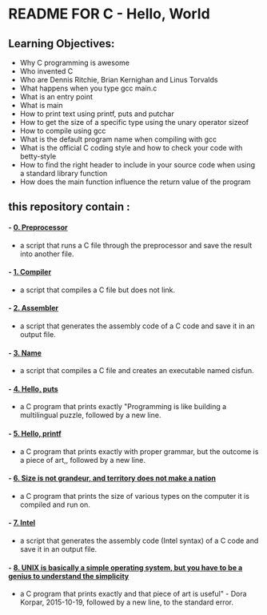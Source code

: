 # README FOR C - Hello, World

## Learning Objectives:
* Why C programming is awesome
* Who invented C
* Who are Dennis Ritchie, Brian Kernighan and Linus Torvalds
* What happens when you type gcc main.c
* What is an entry point
* What is main
* How to print text using printf, puts and putchar
* How to get the size of a specific type using the unary operator sizeof
* How to compile using gcc
* What is the default program name when compiling with gcc
* What is the official C coding style and how to check your code with betty-style
* How to find the right header to include in your source code when using a standard library function
* How does the main function influence the return value of the program

## this repository contain :

#### - [0. Preprocessor](https://github.com/saiss-ahmed/alx-low_level_programming/blob/main/0x00-hello_world/0-preprocessor)
 - a script that runs a C file through the preprocessor and save the result into another file.

#### - [1. Compiler](https://github.com/saiss-ahmed/alx-low_level_programming/blob/main/0x00-hello_world/1-compiler)
 - a script that compiles a C file but does not link.

#### - [2. Assembler](https://github.com/saiss-ahmed/alx-low_level_programming/blob/main/0x00-hello_world/2-assembler)
 -  a script that generates the assembly code of a C code and save it in an output file.

#### - [3. Name](https://github.com/saiss-ahmed/alx-low_level_programming/blob/main/0x00-hello_world/3-name)
 -  a script that compiles a C file and creates an executable named cisfun.

#### - [4. Hello, puts](https://github.com/saiss-ahmed/alx-low_level_programming/blob/main/0x00-hello_world/4-puts.c)
 -  a C program that prints exactly "Programming is like building a multilingual puzzle, followed by a new line.

#### - [5. Hello, printf](https://github.com/saiss-ahmed/alx-low_level_programming/blob/main/0x00-hello_world/5-printf.c)
 - a C program that prints exactly with proper grammar, but the outcome is a piece of art,, followed by a new line.

#### - [6. Size is not grandeur, and territory does not make a nation](https://github.com/saiss-ahmed/alx-low_level_programming/blob/main/0x00-hello_world/6-size.c)
 -  a C program that prints the size of various types on the computer it is compiled and run on.

#### - [7. Intel](https://github.com/saiss-ahmed/alx-low_level_programming/blob/main/0x00-hello_world/100-intel)
 - a script that generates the assembly code (Intel syntax) of a C code and save it in an output file.


#### - [8. UNIX is basically a simple operating system, but you have to be a genius to understand the simplicity](https://github.com/saiss-ahmed/alx-low_level_programming/blob/main/0x00-hello_world/101-quote.c)
 - a C program that prints exactly and that piece of art is useful" - Dora Korpar, 2015-10-19, followed by a new line, to the standard error.
